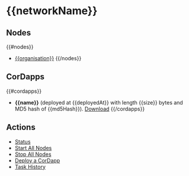 
# {{networkName}}

## Nodes

{{#nodes}}
* [{{organisation}}](/web/networks/{{name}}/nodes/{{organisation}}/status)
{{/nodes}}

## CorDapps

{{#cordapps}}
* <strong>{{name}}</strong> (deployed at {{deployedAt}} 
with length {{size}} bytes and MD5 hash of {{md5Hash}}). [Download](/web/networks/{{networkName}}/cordapps/{{name}}/download)
{{/cordapps}}


## Actions

* [Status](/web/networks/{{networkName}}/status)
* [Start All Nodes](/web/networks/{{networkName}}/start)
* [Stop All Nodes](/web/networks/{{networkName}}/stop)
* [Deploy a CorDapp](/web/networks/{{networkName}}/deploy)
* [Task History](/web/networks/{{networkName}}/tasks/history)

